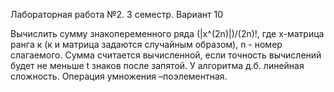 Лабораторная работа №2. 3 семестр. Вариант 10

Вычислить сумму знакопеременного ряда (|х^(2n)|)/(2n)!, где х-матрица ранга к
 (к и матрица задаются случайным образом), n - номер слагаемого.
 Сумма считается вычисленной, если точность вычислений будет не меньше t знаков после запятой.
 У алгоритма д.б. линейная сложность. Операция умножения –поэлементная.
